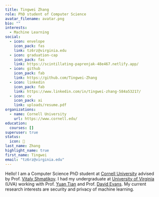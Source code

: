 ```yaml
---
title: Tingwei Zhang
role: PhD student of Computer Science
avatar_filename: avatar.png
bio: ""
interests:
  - Machine Learning
social:
  - icon: envelope
    icon_pack: fas
    link: tz6rz@virginia.edu
  - icon: graduation-cap
    icon_pack: fas
    link: https://scintillating-paprenjak-48e467.netlify.app/
  - icon: github
    icon_pack: fab
    link: https://github.com/Tingwei-Zhang
  - icon: linkedin
    icon_pack: fab
    link: https://www.linkedin.com/in/tingwei-zhang-584a53217/
  - icon: cv
    icon_pack: ai
    link: uploads/resume.pdf
organizations:
  - name: Cornell University
    url: https://www.cornell.edu/
education:
  courses: []
superuser: true
status:
  icon: 🤖
last_name: Zhang
highlight_name: true
first_name: Tingwei
email: "tz6rz@virginia.edu"
---
```

  Hello! I am a Computer Science PhD student at <a  href="https://www.cornell.edu/"  target="_blank">Cornell University</a> advised by Prof. <a  href="https://www.cs.cornell.edu/~shmat/"  target="_blank">Vitaly Shmatikov</a>. I had my undergraduate at <a  href="https://www.virginia.edu/"  target="_blank">University of Virginia</a> (UVA) working with Prof. <a  href="https://www.ytian.info/"  target="_blank">Yuan Tian</a> and Prof. <a  href="https://www.cs.virginia.edu/~evans/"  target="_blank">David Evans</a>. My current research interests are security and privacy of machine learning.
